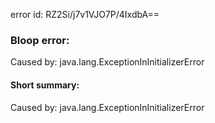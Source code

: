 error id: RZ2Si/j7v1VJO7P/4IxdbA==
### Bloop error:

Caused by: java.lang.ExceptionInInitializerError
#### Short summary: 

Caused by: java.lang.ExceptionInInitializerError